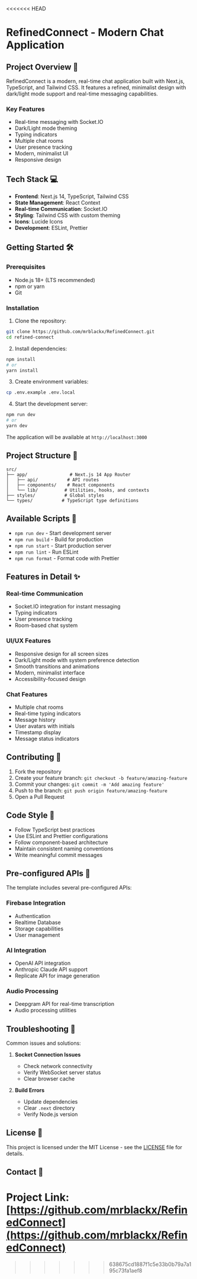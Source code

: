 <<<<<<< HEAD
# RefinedConnect - Modern Chat Application

## Project Overview 🚀
RefinedConnect is a modern, real-time chat application built with Next.js, TypeScript, and Tailwind CSS. It features a refined, minimalist design with dark/light mode support and real-time messaging capabilities.

### Key Features
- Real-time messaging with Socket.IO
- Dark/Light mode theming
- Typing indicators
- Multiple chat rooms
- User presence tracking
- Modern, minimalist UI
- Responsive design

## Tech Stack 💻
- **Frontend**: Next.js 14, TypeScript, Tailwind CSS
- **State Management**: React Context
- **Real-time Communication**: Socket.IO
- **Styling**: Tailwind CSS with custom theming
- **Icons**: Lucide Icons
- **Development**: ESLint, Prettier

## Getting Started 🛠️

### Prerequisites
- Node.js 18+ (LTS recommended)
- npm or yarn
- Git

### Installation

1. Clone the repository:
```bash
git clone https://github.com/mrblackx/RefinedConnect.git
cd refined-connect
```

2. Install dependencies:
```bash
npm install
# or
yarn install
```

3. Create environment variables:
```bash
cp .env.example .env.local
```

4. Start the development server:
```bash
npm run dev
# or
yarn dev
```

The application will be available at `http://localhost:3000`

## Project Structure 📁
```
src/
├── app/                # Next.js 14 App Router
│   ├── api/           # API routes
│   ├── components/    # React components
│   └── lib/          # Utilities, hooks, and contexts
├── styles/           # Global styles
└── types/           # TypeScript type definitions
```

## Available Scripts 📝
- `npm run dev` - Start development server
- `npm run build` - Build for production
- `npm run start` - Start production server
- `npm run lint` - Run ESLint
- `npm run format` - Format code with Prettier

## Features in Detail ✨

### Real-time Communication
- Socket.IO integration for instant messaging
- Typing indicators
- User presence tracking
- Room-based chat system

### UI/UX Features
- Responsive design for all screen sizes
- Dark/Light mode with system preference detection
- Smooth transitions and animations
- Modern, minimalist interface
- Accessibility-focused design

### Chat Features
- Multiple chat rooms
- Real-time typing indicators
- Message history
- User avatars with initials
- Timestamp display
- Message status indicators

## Contributing 🤝
1. Fork the repository
2. Create your feature branch: `git checkout -b feature/amazing-feature`
3. Commit your changes: `git commit -m 'Add amazing feature'`
4. Push to the branch: `git push origin feature/amazing-feature`
5. Open a Pull Request

## Code Style 🎨
- Follow TypeScript best practices
- Use ESLint and Prettier configurations
- Follow component-based architecture
- Maintain consistent naming conventions
- Write meaningful commit messages

## Pre-configured APIs 🔌
The template includes several pre-configured APIs:

### Firebase Integration
- Authentication
- Realtime Database
- Storage capabilities
- User management

### AI Integration
- OpenAI API integration
- Anthropic Claude API support
- Replicate API for image generation

### Audio Processing
- Deepgram API for real-time transcription
- Audio processing utilities

## Troubleshooting 🔧
Common issues and solutions:

1. **Socket Connection Issues**
   - Check network connectivity
   - Verify WebSocket server status
   - Clear browser cache

2. **Build Errors**
   - Update dependencies
   - Clear `.next` directory
   - Verify Node.js version

## License 📄
This project is licensed under the MIT License - see the [LICENSE](LICENSE) file for details.

## Contact 📧
Project Link: [https://github.com/mrblackx/RefinedConnect](https://github.com/mrblackx/RefinedConnect)
=======

>>>>>>> 638675cd1887f1c5e33b0b79a7a195c73fa1aef8
